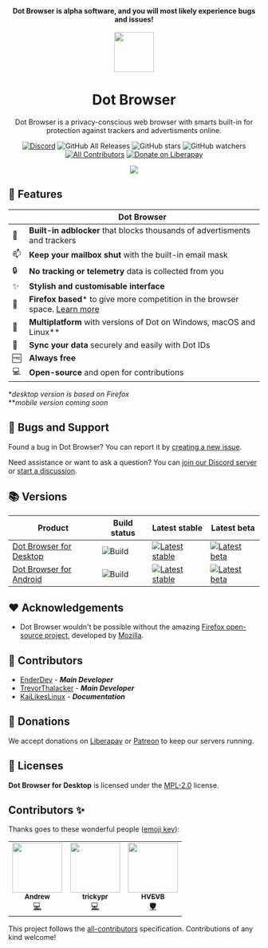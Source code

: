 
<div align="center">
<strong>Dot Browser is alpha software, and you will most likely experience bugs and issues!</strong></br></br>
  
<img src="https://github.com/dothq/browser-ff/blob/nightly/src/dot/branding/default256.png" height="80" length="80">

# Dot Browser
Dot Browser is a privacy-conscious web browser with smarts built-in for protection against trackers and advertisments online.

[![Discord](https://discordapp.com/api/guilds/525056817399726102/widget.png?style=shield)](https://invite.gg/dot)
![GitHub All Releases](https://img.shields.io/github/downloads/dothq/browser/total?color=black) ![GitHub stars](https://img.shields.io/github/stars/dothq/browser?style=social) ![GitHub watchers](https://img.shields.io/github/watchers/dothq/browser?style=social) <!-- ALL-CONTRIBUTORS-BADGE:START - Do not remove or modify this section -->
[![All Contributors](https://img.shields.io/badge/all_contributors-3-orange.svg?style=shield)](#contributors-)
[![Donate on Liberapay](https://img.shields.io/liberapay/receives/dothq.svg?logo=liberapay)](https://liberapay.com/dothq)
<!-- ALL-CONTRIBUTORS-BADGE:END -->

<img src="https://i.imgur.com/yxXDgmJ.png" />

</div>

## 🚀 Features

|  | Dot Browser |
| - | ------------ |
| 🚫 | **Built-in adblocker** that blocks thousands of advertisments and trackers |
| 📫 | **Keep your mailbox shut** with the built-in email mask |
| 🔒 | **No tracking or telemetry** data is collected from you |
| ✨ | **Stylish and customisable interface** |
| 🦊 | **Firefox based*** to give more competition in the browser space. [Learn more](https://github.com/dothq/browser-ff#-foreword) |
| 📱 | **Multiplatform** with versions of Dot on Windows, macOS and Linux** |
| 🤝 | **Sync your data** securely and easily with Dot IDs |
| 🆓 | **Always free** |
| 💻 | **Open-source** and open for contributions |

**desktop version is based on Firefox*
<br />
***mobile version coming soon*

## 💬 Bugs and Support
Found a bug in Dot Browser? You can report it by [creating a new issue](https://github.com/dothq/browser/issues/new?assignees=&labels=%F0%9F%90%9C+bug&template=bug_report.md&title=).

Need assistance or want to ask a question? You can [join our Discord server](https://dothq.co/join) or [start a discussion](https://github.com/dothq/browser/discussions/new).

## 📚 Versions

Product | Build status | Latest stable | Latest beta
---|---|---|--
[Dot Browser for Desktop](https://github.com/dothq/browser-desktop) | ![Build](https://github.com/dothq/browser-desktop/workflows/Build/badge.svg) | [![Latest stable](https://img.shields.io/github/v/release/dothq/browser-desktop?color=white&label=latest%20version)](https://github.com/dothq/browser-desktop/releases/latest) | [![Latest beta](https://img.shields.io/github/v/release/dothq/browser-desktop?color=white&include_prereleases&label=latest%20beta%20version)](https://github.com/dothq/browser-ff/releases)
[Dot Browser for Android](https://github.com/dothq/browser-android) | ![Build](https://github.com/dothq/browser-android/workflows/Build/badge.svg) | [![Latest stable](https://img.shields.io/github/v/release/dothq/browser-android?color=white&label=latest%20version)](https://github.com/dothq/browser-android/releases/latest) | [![Latest beta](https://img.shields.io/github/v/release/dothq/browser-android?color=white&include_prereleases&label=latest%20beta%20version)](https://github.com/dothq/browser-android/releases)

## ❤️ Acknowledgements
- Dot Browser wouldn't be possible without the amazing [Firefox open-source project](https://hg.mozilla.org/mozilla-central/), developed by [Mozilla](https://mozilla.org).

## 🤝 Contributors
- [EnderDev](https://github.com/EnderDev) - ***Main Developer***
- [TrevorThalacker](https://github.com/trevorthalacker) - ***Main Developer***
- [KaiLikesLinux](https://github.com/KaiTheCEO) - ***Documentation***

## 💸 Donations
We accept donations on [Liberapay](https://liberapay.com/dothq) or [Patreon](https://patreon.com/dothq) to keep our servers running.

## 📜 Licenses
**Dot Browser for Desktop** is licensed under the [MPL-2.0](https://www.mozilla.org/en-US/MPL/2.0) license.

## Contributors ✨

Thanks goes to these wonderful people ([emoji key](https://allcontributors.org/docs/en/emoji-key)):
<!-- markdownlint-restore -->
<!-- prettier-ignore-end -->

<!-- ALL-CONTRIBUTORS-LIST:START - Do not remove or modify this section -->
<!-- prettier-ignore-start -->
<!-- markdownlint-disable -->
<table>
  <tr>
    <td align="center"><a href="https://github.com/bigspeedfpv"><img src="https://avatars.githubusercontent.com/u/21012310?v=4?s=100" width="100px;" alt=""/><br /><sub><b>Andrew</b></sub></a><br /><a href="https://github.com/dothq/browser/commits?author=bigspeedfpv" title="Code">💻</a></td>
    <td align="center"><a href="https://github.com/trickypr"><img src="https://avatars.githubusercontent.com/u/23250792?v=4?s=100" width="100px;" alt=""/><br /><sub><b>trickypr</b></sub></a><br /><a href="https://github.com/dothq/browser/commits?author=trickypr" title="Code">💻</a></td>
    <td align="center"><a href="https://github.com/HVEVB"><img src="https://avatars.githubusercontent.com/u/36706634?v=4?s=100" width="100px;" alt=""/><br /><sub><b>HVEVB</b></sub></a><br /><a href="#security-HVEVB" title="Security">🛡️</a></td>
  </tr>
</table>

<!-- markdownlint-restore -->
<!-- prettier-ignore-end -->

<!-- ALL-CONTRIBUTORS-LIST:END -->

This project follows the [all-contributors](https://github.com/all-contributors/all-contributors) specification. Contributions of any kind welcome!
